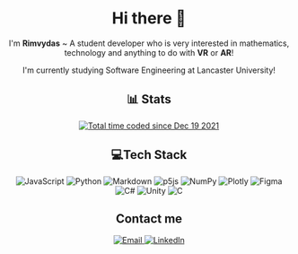 <h1 align="center">
    Hi there 👋
</h1>

<p align="center">
    I'm <b>Rimvydas</b> ~ A student developer who is very interested in mathematics, technology and anything to do with <b>VR</b> or <b>AR</b>!
</p>
<p align="center">
    I'm currently studying Software Engineering at Lancaster University!
</p>

<h2 align="center">
    📊 Stats
</h2>

<p align="center">
    <img src="https://github-readme-stats.vercel.app/api?username=Rimichu&amp;theme=react&amp;hide_border=true&amp;include_all_commits=true&amp;count_private=true" alt=""> 
<br>
    <img src="https://github-readme-stats.vercel.app/api/top-langs/?username=Rimichu&amp;theme=react&amp;hide_border=true&amp;include_all_commits=true&amp;count_private=false&amp;layout=compact" alt="">
<br>
<a href="https://wakatime.com/@b9c00289-2be0-48ce-81c5-1af358c056de"><img src="https://wakatime.com/badge/user/b9c00289-2be0-48ce-81c5-1af358c056de.svg" alt="Total time coded since Dec 19 2021" /></a>
</p>

<h2 align="center">
    💻Tech Stack
</h2>

<p align="center">
    <img src="https://img.shields.io/badge/javascript-%23323330.svg?style=for-the-badge&amp;logo=javascript&amp;logoColor=%23F7DF1E" alt="JavaScript"> 
    <img src="https://img.shields.io/badge/python-3670A0?style=for-the-badge&amp;logo=python&amp;logoColor=ffdd54" alt="Python">
    <img src="https://img.shields.io/badge/markdown-%23000000.svg?style=for-the-badge&amp;logo=markdown&amp;logoColor=white" alt="Markdown">
    <img src="https://img.shields.io/badge/p5.js-ED225D?style=for-the-badge&amp;logo=p5.js&amp;logoColor=FFFFFF" alt="p5js"> 
    <img src="https://img.shields.io/badge/numpy-%23013243.svg?style=for-the-badge&amp;logo=numpy&amp;logoColor=white" alt="NumPy"> 
    <img src="https://img.shields.io/badge/Plotly-%233F4F75.svg?style=for-the-badge&amp;logo=plotly&amp;logoColor=white" alt="Plotly">     
    <img src="https://img.shields.io/badge/figma-%23F24E1E.svg?style=for-the-badge&amp;logo=figma&amp;logoColor=white" alt="Figma">
    <img src="https://img.shields.io/badge/C%23-darkgreen?style=for-the-badge&amp;logo=C sharp&amp;logoColor=white" alt="C#">
    <img src="https://img.shields.io/badge/Unity-black?style=for-the-badge&amp;logo=Unity&amp;logoColor=white" alt="Unity">
    <img src="https://img.shields.io/badge/C-blue?style=for-the-badge&amp;logo=C&amp;logoColor=white" alt="C">
</p>

<h2 align="center">
    Contact me
</h2>

<p align="center">
    <a href="mailto:rimichu111@gmail.com">
        <img src="https://img.shields.io/badge/email-green.svg?style=for-the-badge&amp;logo=Gmail&amp;logoColor=red" alt="Email">
    </a>
    <a href="https://www.linkedin.com/in/rimvydaskersys/">
        <img src="https://img.shields.io/badge/linkedin-%230077B5.svg?style=for-the-badge&amp;logo=LinkedIn&amp;logoColor=white" alt="LinkedIn">
    </a>
</p>
